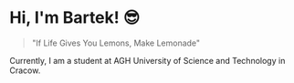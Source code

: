 # Hi, I'm Bartek! :sunglasses:

> "If Life Gives You Lemons, Make Lemonade"

Currently, I am a student at AGH University of Science and Technology in Cracow.


